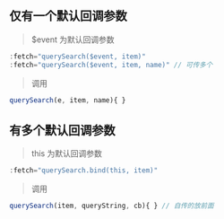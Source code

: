 ## 仅有一个默认回调参数
	
>  $event  为默认回调参数
```js
:fetch="querySearch($event, item)" 
:fetch="querySearch($event, item, name)" // 可传多个
```
> 调用

```js
querySearch(e, item, name){ }
```


## 有多个默认回调参数

> this  为默认回调参数
```js
:fetch="querySearch.bind(this, item)"
```
> 调用
```js
querySearch(item, queryString, cb){ } // 自传的放前面
```

